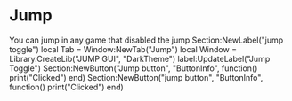 # Jump
You can jump in any game that disabled the jump
Section:NewLabel("jump toggle")
local Tab = Window:NewTab("Jump")
local Window = Library.CreateLib("JUMP GUI", "DarkTheme")
label:UpdateLabel("Jump Toggle")
Section:NewButton("Jump button", "ButtonInfo", function()
    print("Clicked")
end)
Section:NewButton("jump button", "ButtonInfo", function()
    print("Clicked")
end)
